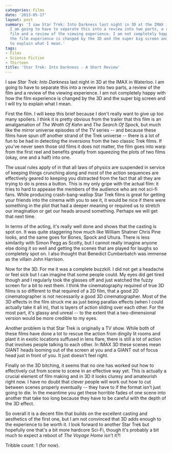 ```yaml
---
categories: Films
date: '2013-05-17'
layout: post
summary: 'I saw Star Trek: Into Darkness last night in 3D at the IMAX in Waterloo.
  I am going to have to separate this into a review into two parts, a review of the
  film and a review of the viewing experience. I am not completely happy with how
  the film experience is changed by the 3D and the super big screen and I will try
  to explain what I mean.'
tags:
- Films
- Science Fiction
- Thirteen
title: 'Star Trek: Into Darkness - A Short Review'
---
```


I saw _Star Trek: Into Darkness_ last night in 3D at the IMAX in Waterloo. I am going to have to separate this into a review into two parts, a review of the film and a review of the viewing experience. I am not completely happy with how the film experience is changed by the 3D and the super big screen and I will try to explain what I mean.

First the film. I will keep this brief because I don't really want to give up too many spoilers. I think it is pretty obvious from the trailer that this film is an amalgamation of _The Wrath Of Kahn_ and _The Search Of Spock_, but much like the mirror universe episodes of the TV series -- and because these films have spun off another strand of the Trek universe -- there is a lot of fun to be had in detecting the inversions from the two classic Trek films. If you've never seen those old films it does not matter, the film goes into warp from the first reel and benefits greatly from squeezing the plots of two films (okay, one and a half) into one.

The usual rules apply of in that all laws of physics are suspended in service of keeping things crunching along and most of the action sequences are effectively geared to keeping you distracted from the fact that all they are trying to do is press a button. This is my only gripe with the actual film: it tries to hard to appease the members of the audience who are not sci-fi fans. While producing crash-bang-wallop Star Trek films is great for getting your friends into the cinema with you to see it, it would be nice if there were something in the plot that had a deeper meaning or required us to stretch our imagination or get our heads around something. Perhaps we will get that next time.

In terms of the acting, it's really well done and shows that the casting is spot on. It was quite staggering how much like William Shatner Chris Pine looks, and the same goes for Bones, Spock and Uhura. There is less similarity with Simon Pegg as Scotty, but I cannot really imagine anyone else doing it so well and getting the scenes that are played for laughs so completely spot on. I also thought that Benedict Cumberbatch was immense as the villain John Harrison.

Now for the 3D. For me it was a complete buzzkill. I did not get a headache or feel sick but I can imagine that some people could. My eyes did get tired though and I regularly took the glasses off and just watched the fuzzy screen for a bit to rest them. I think the cinematography required of true 3D films is so different to that required of a 2D film, that a good 2D cinematographer is not necessarily a good 3D cinematographer. Most of the 3D effects in the film struck me as just being parallax effects (when I could actually take it all in), that is layers of action sliding over each other. For the most part, it's glassy and unreal -- to the extent that a two-dimensional version would be more credible to my eyes.

Another problem is that Star Trek is originally a TV show. While both of these films have done a lot to rescue the action from dingily lit rooms and plant it in exotic locations suffused in lens flare, there is still a lot of action that involves people talking to each other. In IMAX 3D these scenes mean GIANT heads looming out of the screen at you and a GIANT out of focus head just in front of you. It just doesn't feel right.

Finally on the 3D bitching, it seems that no one has worked out how to effectively cut from scene to scene in an effective way yet. This is actually a crucial element of film making and in 3D it looks clumsy and amateurish right now. I have no doubt that clever people will work out how to cut between scenes properly eventually -- they have to if the format isn't just going to die. In the meantime you get these horrible fades of one scene into another that take too long because they have to be careful with the depth of the 3D effect.

So overall it is a decent film that builds on the excellent casting and aesthetics of the first one, but I am not convinced that 3D adds enough to the experience to be worth it. I look forward to another Star Trek but hopefully one that's a bit more hardcore Sci-Fi, though it's probably a bit much to expect a reboot of _The Voyage Home_ isn't it?!

Tribble count: 1 (for now).